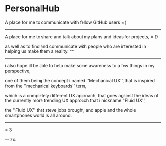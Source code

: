 # PersonalHub
A place for me to communicate with fellow GitHub users = )

----

A place for me to share and talk about my plans and ideas for projects, = D

as well as to find and communicate with people who are interested in helping us make them a reality. ^^

----

i also hope ill be able to help make some awareness to a few things in my perspective,

one of them being the concept i named ''Mechanical UX'', 
that is inspired from the ''mechanical keyboards'' term,

which is a completely different UX approach,
that goes against the ideas of the currently more trending UX approach that i nickname ''Fluid UX'', 

the ''Fluid UX'' that steve jobs brought, and apple and the whole smartphones world is all around.

----

= 3

-- 
zx.
